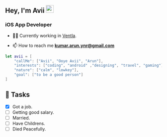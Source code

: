 <h2>Hey, I'm Avii <img src="https://media.giphy.com/media/H40GUD3NmdDwgeG82X/giphy.gif" width="25"></h2>

<h3>iOS App Developer</h3>

- 👨‍💻 Currently working in [Ventla](https://www.ventla.io).

- 📫 How to reach me **kumar.arun.ynr@gmail.com**

```SWIFT
let avii = [
    "callMe": ["Avii", "Ooye Avii", "Arun"],
    "interests": ["coding", "android" ,"designing", "travel", "gaming"],
    "nature": ["calm", "lowkey"],
    "goal": ["to be a good person"]
]
```
## 📌 Tasks

- [x] Got a job.
- [ ] Getting good salary.
- [ ] Married.
- [ ] Have Childrens.
- [ ] Died Peacefully.
